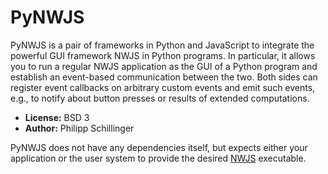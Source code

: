 # PyNWJS

PyNWJS is a pair of frameworks in Python and JavaScript to integrate the powerful GUI framework NWJS in Python programs.
In particular, it allows you to run a regular NWJS application as the GUI of a Python program
and establish an event-based communication between the two.
Both sides can register event callbacks on arbitrary custom events and emit such events,
e.g., to notify about button presses or results of extended computations.

* **License:** BSD 3
* **Author:** Philipp Schillinger

PyNWJS does not have any dependencies itself, but expects either your application or the user system to provide the desired [NWJS](https://nwjs.io) executable.
